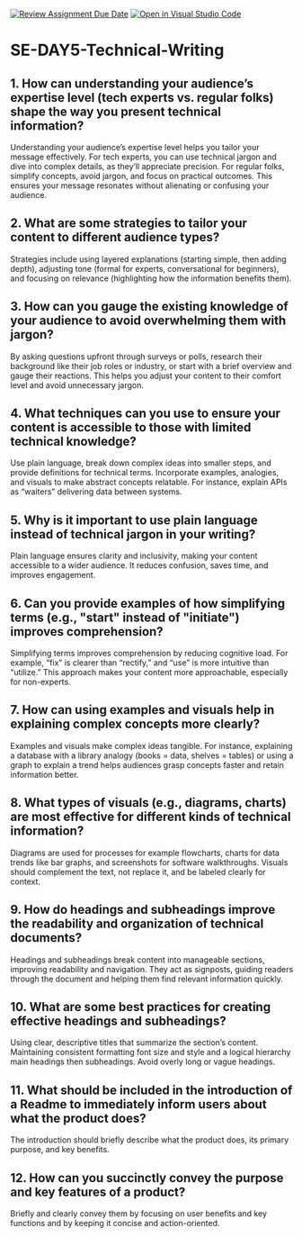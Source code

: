 [![Review Assignment Due Date](https://classroom.github.com/assets/deadline-readme-button-22041afd0340ce965d47ae6ef1cefeee28c7c493a6346c4f15d667ab976d596c.svg)](https://classroom.github.com/a/zsAR-pyY)
[![Open in Visual Studio Code](https://classroom.github.com/assets/open-in-vscode-2e0aaae1b6195c2367325f4f02e2d04e9abb55f0b24a779b69b11b9e10269abc.svg)](https://classroom.github.com/online_ide?assignment_repo_id=18473991&assignment_repo_type=AssignmentRepo)
# SE-DAY5-Technical-Writing
## 1. How can understanding your audience’s expertise level (tech experts vs. regular folks) shape the way you present technical information?
Understanding your audience’s expertise level helps you tailor your message effectively. For tech experts, you can use technical jargon and dive into complex details, as they’ll appreciate precision. For regular folks, simplify concepts, avoid jargon, and focus on practical outcomes. This ensures your message resonates without alienating or confusing your audience.

## 2. What are some strategies to tailor your content to different audience types?
Strategies include using layered explanations (starting simple, then adding depth), adjusting tone (formal for experts, conversational for beginners), and focusing on relevance (highlighting how the information benefits them).

## 3. How can you gauge the existing knowledge of your audience to avoid overwhelming them with jargon?
By asking questions upfront through surveys or polls, research their background like their job roles or industry, or start with a brief overview and gauge their reactions. This helps you adjust your content to their comfort level and avoid unnecessary jargon.

## 4. What techniques can you use to ensure your content is accessible to those with limited technical knowledge?
Use plain language, break down complex ideas into smaller steps, and provide definitions for technical terms. Incorporate examples, analogies, and visuals to make abstract concepts relatable. For instance, explain APIs as “waiters” delivering data between systems.

## 5. Why is it important to use plain language instead of technical jargon in your writing?
Plain language ensures clarity and inclusivity, making your content accessible to a wider audience. It reduces confusion, saves time, and improves engagement.

## 6. Can you provide examples of how simplifying terms (e.g., "start" instead of "initiate") improves comprehension?
Simplifying terms improves comprehension by reducing cognitive load. For example, “fix” is clearer than “rectify,” and “use” is more intuitive than “utilize.” This approach makes your content more approachable, especially for non-experts.

## 7. How can using examples and visuals help in explaining complex concepts more clearly?
Examples and visuals make complex ideas tangible. For instance, explaining a database with a library analogy (books = data, shelves = tables) or using a graph to explain a trend helps audiences grasp concepts faster and retain information better.

## 8. What types of visuals (e.g., diagrams, charts) are most effective for different kinds of technical information?
Diagrams are used for processes for example flowcharts, charts for data trends like bar graphs, and screenshots for software walkthroughs. Visuals should complement the text, not replace it, and be labeled clearly for context.

## 9. How do headings and subheadings improve the readability and organization of technical documents?
Headings and subheadings break content into manageable sections, improving readability and navigation. They act as signposts, guiding readers through the document and helping them find relevant information quickly.

## 10. What are some best practices for creating effective headings and subheadings?
Using clear, descriptive titles that summarize the section’s content. Maintaining consistent formatting font size and style and a logical hierarchy main headings then subheadings. Avoid overly long or vague headings.

## 11. What should be included in the introduction of a Readme to immediately inform users about what the product does?
The introduction should briefly describe what the product does, its primary purpose, and key benefits. 

## 12. How can you succinctly convey the purpose and key features of a product?
Briefly and clearly convey them by focusing on user benefits and key functions and by keeping it concise and action-oriented.
